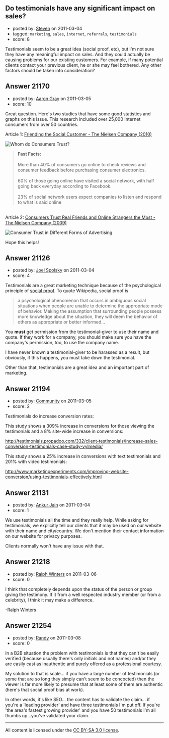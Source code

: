 ## Do testimonials have any significant impact on sales?

- posted by: [Steven](https://stackexchange.com/users/-1/2233-steven) on 2011-03-04
- tagged: `marketing`, `sales`, `internet`, `referrals`, `testimonials`
- score: 8

Testimonials seem to be a great idea (social proof, etc), but I'm not sure they have any meaningful impact on sales.   And they could actually be causing problems for our existing customers.  For example, if many potential clients contact your previous client, he or she may feel bothered. Any other factors should be taken into consideration?


## Answer 21170

- posted by: [Aaron Gray](https://stackexchange.com/users/-1/8304-aaron-gray) on 2011-03-05
- score: 10

<p>Great question. Here's two studies that have some good statistics and graphs on this issue. This research included over 25,000 Internet consumers from over 50 countries.</p>

<p>Article 1: <a href="http://blog.nielsen.com/nielsenwire/online_mobile/friending-the-social-consumer/">Friending the Social Customer - The Nielsen Company (2010)</a></p>

<p><img src="http://i.stack.imgur.com/tlReF.png" alt="Whom do Consumers Trust?"></p>

<blockquote>
  <p><strong>Fast Facts:</strong>
  <br> <br> More than 40% of consumers go online to check reviews and consumer feedback before purchasing consumer electronics.
  <br> <br> 60% of those going online have visited a social network, with half going back everyday according to Facebook.
  <br> <br> 23% of social network users expect companies to listen and respond to what is said online</p>
</blockquote>

<p><br> 
Article 2: <a href="http://blog.nielsen.com/nielsenwire/consumer/global-advertising-consumers-trust-real-friends-and-virtual-strangers-the-most/">Consumers Trust Real Friends and Online Strangers the Most - The Nielsen Company (2009)</a></p>

<p><img src="http://i.stack.imgur.com/5y7mm.jpg" alt="Consumer Trust in Different Forms of Advertising"></p>

<p>Hope this helps!</p>



## Answer 21126

- posted by: [Joel Spolsky](https://stackexchange.com/users/-1/4335-joel-spolsky) on 2011-03-04
- score: 4

Testimonials are a great marketing technique because of the psychological principle of [social proof](http://en.wikipedia.org/wiki/Social_proof). To quote Wikipedia, social proof is

> a psychological phenomenon that occurs in ambiguous
> social situations when people are
> unable to determine the appropriate
> mode of behavior. Making the
> assumption that surrounding people
> possess more knowledge about the
> situation, they will deem the behavior
> of others as appropriate or better
> informed...

You **must** get permission from the testimonial-giver to use their name and quote. If they work for a company, you should make sure you have the company's permission, too, to use the company name.

I have never known a testimonial-giver to be harassed as a result, but obviously, if this happens, you must take down the testimonial. 

Other than that, testimonials are a great idea and an important part of marketing.


## Answer 21194

- posted by: [Community](https://stackexchange.com/users/-1/-1-community) on 2011-03-05
- score: 2

Testimonials do increase conversion rates:


This study shows a 309% increase in conversions for those viewing the testimonials and a 8% site-wide increase in conversions:

http://testimonials.propadoo.com/332/client-testimonials/increase-sales-conversion-testimonials-case-study-vylmedia/

This study shows a 25% increase in conversions with text testimonials and 201% with video testimonials:

http://www.marketingexperiments.com/improving-website-conversion/using-testimonials-effectively.html


## Answer 21131

- posted by: [Ankur Jain](https://stackexchange.com/users/-1/6146-ankur-jain) on 2011-03-04
- score: 1

We use testimonials all the time and they really help. While asking for testimonials, we explicitly tell our clients that it may be used on our website with their name and city/country. We don't mention their contact information on our website for privacy purposes.  

Clients normally won't have any issue with that.


## Answer 21218

- posted by: [Ralph Winters](https://stackexchange.com/users/-1/8329-ralph-winters) on 2011-03-06
- score: 0

I think that completely depends upon the status of the person or group giving the testimony.  If it from a well respected industry member (or from a celebrity), I think it may make a difference. 

-Ralph Winters


## Answer 21254

- posted by: [Randy](https://stackexchange.com/users/-1/8065-randy) on 2011-03-08
- score: 0

In a B2B situation the problem with testimonials is that they can't be easily verified (because usually there's only initials and not names) and/or they are easily cast as inauthentic and purely offered as a professional courtesy.

My solution to that is scale... if you have a large number of testimonials (or some that are so long they simply can't seem to be concocted)  then the viewer is far more likely to presume that at least some of them are authentic (here's that social proof bias at work).

In other words, it's like SEO... the content has to validate the claim... if you're a 'leading provider' and have three testimonials I'm put off. If you're 'the area's fastest growing provider' and you have 50 testimonials I'm all thumbs up...you've validated your claim.



---

All content is licensed under the [CC BY-SA 3.0 license](https://creativecommons.org/licenses/by-sa/3.0/).
